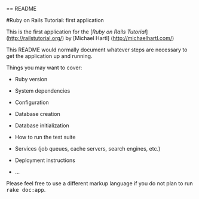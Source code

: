 == README

#Ruby on Rails Tutorial: first application

This is the first application for the 
[*Ruby on Rails Tutorial*] (http://railstutorial.org/)
by [Michael Hartl] (http://michaelhartl.com/)


This README would normally document whatever steps are necessary to get the
application up and running.

Things you may want to cover:

* Ruby version

* System dependencies

* Configuration

* Database creation

* Database initialization

* How to run the test suite

* Services (job queues, cache servers, search engines, etc.)

* Deployment instructions

* ...


Please feel free to use a different markup language if you do not plan to run
<tt>rake doc:app</tt>.
